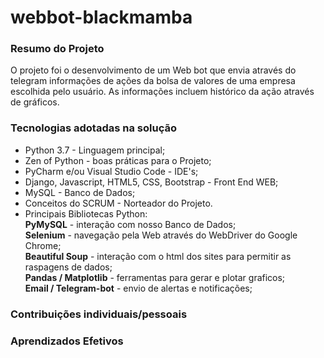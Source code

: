 # webbot-blackmamba

### Resumo do Projeto
O projeto foi o desenvolvimento de um Web bot que envia através do telegram informações de ações da bolsa de valores de uma empresa escolhida pelo usuário. As informações incluem histórico da ação através de gráficos.

### Tecnologias adotadas na solução
* Python 3.7 - Linguagem principal;
* Zen of Python - boas práticas para o Projeto;
* PyCharm e/ou Visual Studio Code - IDE's;
* Django, Javascript, HTML5, CSS,  Bootstrap - Front End WEB;
* MySQL - Banco de Dados;
* Conceitos do SCRUM - Norteador do Projeto.
* Principais Bibliotecas Python:  
    **PyMySQL** - interação com nosso Banco de Dados;  
    **Selenium** - navegação pela Web através do WebDriver do Google Chrome;  
    **Beautiful Soup** - interação com o html dos sites para permitir as raspagens de dados;  
    **Pandas / Matplotlib** - ferramentas para gerar e plotar graficos;  
    **Email / Telegram-bot** - envio de alertas e notificações;

### Contribuições individuais/pessoais

### Aprendizados Efetivos
